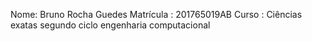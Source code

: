 Nome: Bruno Rocha Guedes
Matrícula : 201765019AB
Curso : Ciências exatas segundo ciclo engenharia computacional